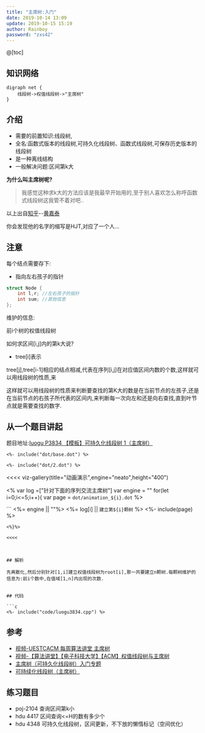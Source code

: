 ```yaml
---
title: "主席树:入门" 
date: 2019-10-14 13:09
update: 2019-10-15 15:19
author: Rainboy
password: "zxs42"
---
```


@[toc]

## 知识网络

```viz-dot
digraph net {
    线段树->权值线段树->"主席树"
}
```

## 介绍

 - 需要的前置知识:线段树,
 - 全名:函数式版本的线段树,可持久化线段树、函数式线段树,可保存历史版本的线段树
 - 是一种离线结构
 - 一般解决问题:区间第k大

**为什么叫主席树呢?**

 > 我感觉这种求k大的方法应该是我最早开始用的,至于别人喜欢怎么称呼函数式线段树这我管不着对吧..

以上出自[知乎](https://www.zhihu.com/question/31133885)--[黄嘉泰](https://www.zhihu.com/people/fotile96/activities)

你会发现他的名字的缩写是HJT,对应了一个人...



## 注意

每个结点需要存下:

 - 指向左右孩子的指针

```c
struct Node {
    int l,r; //左右孩子的指针
    int sum; //其他信息
};
```

维护的信息:

前i个树的权值线段树

如何求区间[i,j]内的第k大说?

 - tree[i]表示

tree[j],tree[i-1]相应的结点相减,代表在序列[i,j]在对应值区间内数的个数,这样就可以用线段树的性质,来

这样就可以用线段树的性质来判断要查找的第K大的数是在当前节点的左孩子,还是在当前节点的右孩子所代表的区间内,来判断每一次向左和还是向右查找,直到叶节点就是需要查找的数字.

## 从一个题目讲起

题目地址:[luogu P3834 【模板】可持久化线段树 1（主席树）](https://www.luogu.org/problem/P3834)


```viz-neato
<%- include("dot/base.dot") %>
```

```viz-dot
<%- include("dot/2.dot") %>
```



<<<< viz-gallery(title="动画演示",engine="neato",height="400")

<% 
var log =["针对下面的序列交流主席树"]
var engine = ""
for(let i=0;i<=5;i++){
    var page = `dot/animation_${i}.dot`
%>

``` <%= engine || ""%> <%= log[i] || `建立第${i}颗树` %>
<%- include(page) %>
```
<%}%>

<<<<



## 解析

先离散化,然后分别针对[1,i]建立权值线段树为root[i],那一共要建立n颗树.每颗树维护的信息为:前i个数中,在值域[1,n]内出现的次数.


## 代码

```c
<%- include("code/luogu3834.cpp") %>
```

## 参考

 - [视频-UESTCACM 每周算法讲堂 主席树](https://www.bilibili.com/video/av4619406/?from=search&seid=15426933771046703959)
 - [视频-【算法讲堂】【电子科技大学】【ACM】权值线段树与主席树](https://www.bilibili.com/video/av16552942/?from=search&seid=15426933771046703959)
 - [主席树（可持久化线段树）入门专题](https://blog.csdn.net/htt_h/article/details/47704209)
 - [可持续化线段树（主席树）](https://www.cnblogs.com/shenben/p/5598371.html)

## 练习题目

 - poj-2104 查询区间第k小
 - hdu 4417 区间查询<=H的数有多少个
 - hdu 4348 可持久化线段树，区间更新，不下放的懒惰标记（空间优化）

